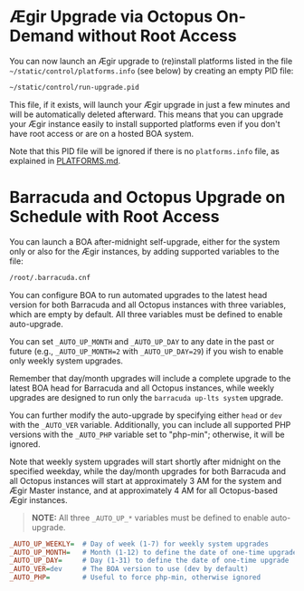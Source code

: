 
# Ægir Upgrade via Octopus On-Demand without Root Access

You can now launch an Ægir upgrade to (re)install platforms listed in the file `~/static/control/platforms.info` (see below) by creating an empty PID file:

```sh
~/static/control/run-upgrade.pid
```

This file, if it exists, will launch your Ægir upgrade in just a few minutes and will be automatically deleted afterward. This means that you can upgrade your Ægir instance easily to install supported platforms even if you don't have root access or are on a hosted BOA system.

Note that this PID file will be ignored if there is no `platforms.info` file, as explained in [PLATFORMS.md](https://github.com/omega8cc/boa/tree/5.x-dev/docs/PLATFORMS.md).

# Barracuda and Octopus Upgrade on Schedule with Root Access

You can launch a BOA after-midnight self-upgrade, either for the system only or also for the Ægir instances, by adding supported variables to the file:

```sh
/root/.barracuda.cnf
```

You can configure BOA to run automated upgrades to the latest head version for both Barracuda and all Octopus instances with three variables, which are empty by default. All three variables must be defined to enable auto-upgrade.

You can set `_AUTO_UP_MONTH` and `_AUTO_UP_DAY` to any date in the past or future (e.g., `_AUTO_UP_MONTH=2` with `_AUTO_UP_DAY=29`) if you wish to enable only weekly system upgrades.

Remember that day/month upgrades will include a complete upgrade to the latest BOA head for Barracuda and all Octopus instances, while weekly upgrades are designed to run only the `barracuda up-lts system` upgrade.

You can further modify the auto-upgrade by specifying either `head` or `dev` with the `_AUTO_VER` variable. Additionally, you can include all supported PHP versions with the `_AUTO_PHP` variable set to "php-min"; otherwise, it will be ignored.

Note that weekly system upgrades will start shortly after midnight on the specified weekday, while the day/month upgrades for both Barracuda and all Octopus instances will start at approximately 3 AM for the system and Ægir Master instance, and at approximately 4 AM for all Octopus-based Ægir instances.

> **NOTE:** All three `_AUTO_UP_*` variables must be defined to enable auto-upgrade.

```ini
_AUTO_UP_WEEKLY=  # Day of week (1-7) for weekly system upgrades
_AUTO_UP_MONTH=   # Month (1-12) to define the date of one-time upgrade
_AUTO_UP_DAY=     # Day (1-31) to define the date of one-time upgrade
_AUTO_VER=dev     # The BOA version to use (dev by default)
_AUTO_PHP=        # Useful to force php-min, otherwise ignored
```
